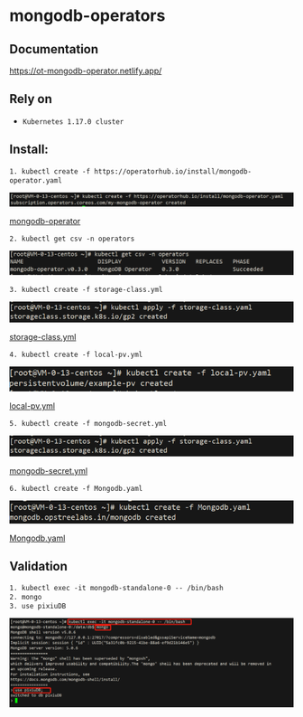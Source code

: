 # mongodb-operators

## Documentation
https://ot-mongodb-operator.netlify.app/

## Rely on
- `Kubernetes 1.17.0 cluster`
 
## Install:
```text
1. kubectl create -f https://operatorhub.io/install/mongodb-operator.yaml
```
![img](img/mongodb-operator.png)

[mongodb-operator](yml/mongodb-operator.yaml)

```shell
2. kubectl get csv -n operators
```
![img](img/csv.png)


```shell
3. kubectl create -f storage-class.yml
```
![img](img/storage-class.png)


[storage-class.yml](yml/storage-class.yaml)

```shell
4. kubectl create -f local-pv.yml
```
![img](img/local-pv.png)


[local-pv.yml](yml/local-pv.yaml)


```shell
5. kubectl create -f mongodb-secret.yml 
```
![img](img/storage-class.png)


[mongodb-secret.yml](yml/mongodb-secret.yml)


```shell
6. kubectl create -f Mongodb.yaml
```
![img](img/create.png)


[Mongodb.yaml](yml/Mongodb.yaml)

## Validation

```shell
1. kubectl exec -it mongodb-standalone-0 -- /bin/bash
2. mongo
3. use pixiuDB
```
![img](img/conn_mongo.png)


